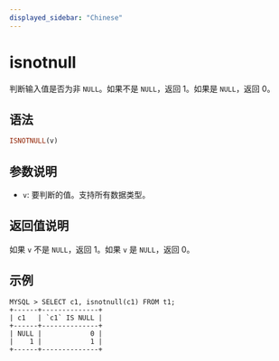 ```yaml
---
displayed_sidebar: "Chinese"
---
```


# isnotnull



判断输入值是否为非 `NULL`。如果不是 `NULL`，返回 1。如果是 `NULL`，返回 0。

## 语法

```Haskell
ISNOTNULL(v)
```

## 参数说明

- `v`: 要判断的值。支持所有数据类型。

## 返回值说明

如果 `v` 不是 `NULL`，返回 1。如果 `v` 是 `NULL`，返回 0。

## 示例

```plain text
MYSQL > SELECT c1, isnotnull(c1) FROM t1;
+------+--------------+
| c1   | `c1` IS NULL |
+------+--------------+
| NULL |            0 |
|    1 |            1 |
+------+--------------+
```
